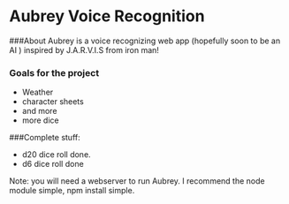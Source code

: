 # Aubrey Voice Recognition

###About
Aubrey is a voice recognizing web app (hopefully soon to be an AI ) inspired by J.A.R.V.I.S from iron man!

### Goals for the project
- Weather
- character sheets
- and more
- more dice

###Complete stuff:
- d20 dice roll done.
- d6 dice roll done


Note: you will need a webserver to run Aubrey. I recommend the node module simple, npm install simple.
